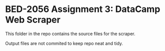 # BED-2056 Assignment 3: DataCamp Web Scraper

This folder in the repo contains the source files for the scraper. 

Output files are not commited to keep repo neat and tidy.
